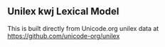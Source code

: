 Unilex kwj Lexical Model
----------------------

This is built directly from Unicode.org unilex data at
https://github.com/unicode-org/unilex
